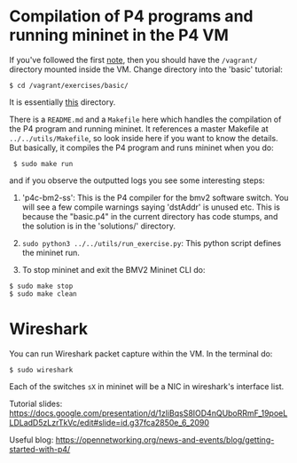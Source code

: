 
# Compilation of P4 programs and running mininet in the P4 VM

If you've followed the first [note](./1_jmt_vagrant_setup.md), then you should have the `/vagrant/` directory mounted inside the VM. Change directory into the 'basic' tutorial:

~~~
$ cd /vagrant/exercises/basic/
~~~

It is essentially [this](./exercises/basic/) directory.

There is a `README.md` and a `Makefile` here which handles the compilation of the P4 program and running mininet. It references a master Makefile at `../../utils/Makefile`, so look inside here if you want to know the details.  But basically, it compiles the P4 program and runs mininet when you do:

~~~
 $ sudo make run
~~~

and if you observe the outputted logs you see some interesting steps:

1.  'p4c-bm2-ss': This is the P4 compiler for the bmv2 software 
switch.  You will see a few compile warnings saying 'dstAddr' is 
unused etc.  This is because the "basic.p4" in the current directory
has code stumps, and the solution is in the 'solutions/' directory.

2.  `sudo python3 ../../utils/run_exercise.py`: This python script
defines the mininet run.

3.  To stop mininet and exit the BMV2 Mininet CLI do:

~~~
$ sudo make stop
$ sudo make clean
~~~



# Wireshark

You can run Wireshark packet capture within the VM. In the terminal do:

~~~
$ sudo wireshark
~~~

Each of the switches `sX` in mininet will be a NIC in wireshark's 
interface list.










Tutorial slides:
https://docs.google.com/presentation/d/1zliBqsS8IOD4nQUboRRmF_19poeLLDLadD5zLzrTkVc/edit#slide=id.g37fca2850e_6_2090

Useful blog:
https://opennetworking.org/news-and-events/blog/getting-started-with-p4/

